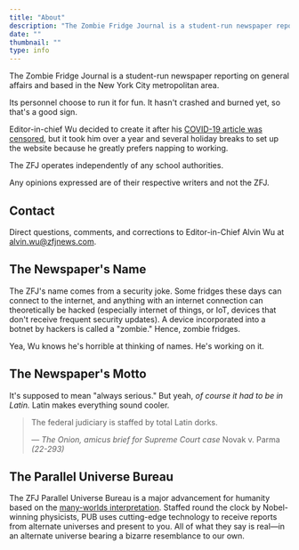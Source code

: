 ```yaml
---
title: "About"
description: "The Zombie Fridge Journal is a student-run newspaper reporting on general affairs and based in the New York City metropolitan area."
date: ""
thumbnail: ""
type: info
---
```


The Zombie Fridge Journal is a student-run newspaper reporting on general affairs and based in the New York City metropolitan area. 

Its personnel choose to run it for fun. It hasn't crashed and burned yet, so that's a good sign. 

Editor-in-chief Wu decided to create it after his [COVID-19 article was censored](https://www.zfjnews.com/jan2022censorshipincident/), but it took him over a year and several holiday breaks to set up the website because he greatly prefers napping to working.

The ZFJ operates independently of any school authorities.

Any opinions expressed are of their respective writers and not the ZFJ. 

## Contact

Direct questions, comments, and corrections to Editor-in-Chief Alvin Wu at alvin.wu@zfjnews.com. 

## The Newspaper's Name

The ZFJ's name comes from a security joke. Some fridges these days can connect to the internet, and anything with an internet connection can theoretically be hacked (especially internet of things, or IoT, devices that don't receive frequent security updates). A device incorporated into a botnet by hackers is called a "zombie." Hence, zombie fridges. 

Yea, Wu knows he's horrible at thinking of names. He's working on it. 

## The Newspaper's Motto

It's supposed to mean "always serious." But yeah, *of course it had to be in Latin.* Latin makes everything sound cooler. 

> The federal judiciary is staffed by total Latin dorks. 
> 
> — *The Onion, amicus brief for Supreme Court case* Novak v. Parma *(22-293)*

## The Parallel Universe Bureau

The ZFJ Parallel Universe Bureau is a major advancement for humanity based on the [many-worlds interpretation](https://en.wikipedia.org/wiki/Many-worlds_interpretation). Staffed round the clock by Nobel-winning physicists, PUB uses cutting-edge technology to receive reports from alternate universes and present to you. All of what they say is real—in an alternate universe bearing a bizarre resemblance to our own.

